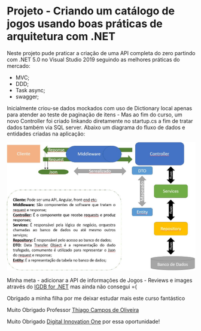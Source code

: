 # Projeto - Criando um catálogo de jogos usando boas práticas de arquitetura com .NET

Neste projeto pude praticar a criação de uma API completa do zero partindo com .NET 5.0 no Visual Studio 2019 seguindo as melhores práticas do mercado:

- MVC; 
- DDD;
- Task async;
- swagger;

Inicialmente criou-se dados mockados com uso de Dictionary local apenas para atender ao teste de paginação de itens - Mas ao fim do curso, um novo Controller foi criado linkando diretamente no startup.cs a fim de tratar dados também via SQL server.
Abaixo um diagrama do fluxo de dados e entidades criadas na aplicação:

![](https://github.com/educooper/ApiCatalogoJogos/raw/master/ApiCatalogoJogos/projeto-mvc-api-jogos.JPG)

Minha meta - adicionar a API de informações de Jogos - Reviews e images através do [IGDB for .NET](https://github.com/kamranayub/igdb-dotnet) mas ainda não consegui =(

Obrigado a minha filha por me deixar estudar mais este curso fantástico

Muito Obrigado Professor [Thiago Campos de Oliveira](https://www.linkedin.com/in/thiago-campos-de-oliveira-693a3840/) 

Muito Obrigado [Digital Innovation One](https://web.digitalinnovation.one/) por essa oportunidade!